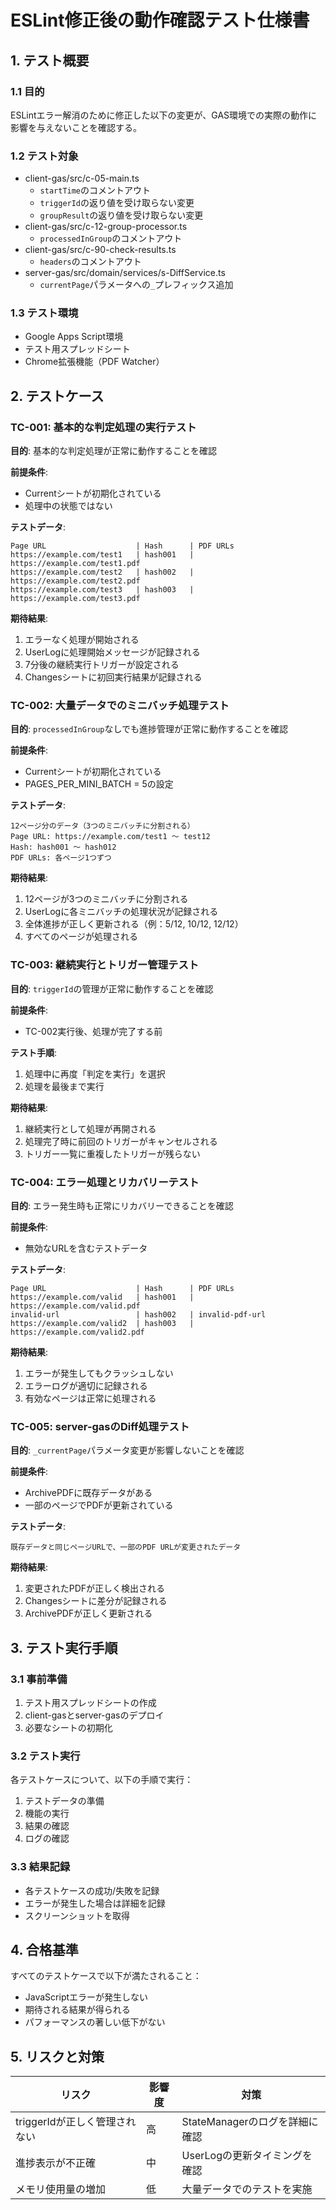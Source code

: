 # ESLint修正後の動作確認テスト仕様書

## 1. テスト概要

### 1.1 目的
ESLintエラー解消のために修正した以下の変更が、GAS環境での実際の動作に影響を与えないことを確認する。

### 1.2 テスト対象
- client-gas/src/c-05-main.ts
  - `startTime`のコメントアウト
  - `triggerId`の返り値を受け取らない変更
  - `groupResult`の返り値を受け取らない変更
- client-gas/src/c-12-group-processor.ts
  - `processedInGroup`のコメントアウト
- client-gas/src/c-90-check-results.ts
  - `headers`のコメントアウト
- server-gas/src/domain/services/s-DiffService.ts
  - `currentPage`パラメータへの`_`プレフィックス追加

### 1.3 テスト環境
- Google Apps Script環境
- テスト用スプレッドシート
- Chrome拡張機能（PDF Watcher）

## 2. テストケース

### TC-001: 基本的な判定処理の実行テスト
**目的**: 基本的な判定処理が正常に動作することを確認

**前提条件**:
- Currentシートが初期化されている
- 処理中の状態ではない

**テストデータ**:
```
Page URL                    | Hash      | PDF URLs
https://example.com/test1   | hash001   | https://example.com/test1.pdf
https://example.com/test2   | hash002   | https://example.com/test2.pdf
https://example.com/test3   | hash003   | https://example.com/test3.pdf
```

**期待結果**:
1. エラーなく処理が開始される
2. UserLogに処理開始メッセージが記録される
3. 7分後の継続実行トリガーが設定される
4. Changesシートに初回実行結果が記録される

### TC-002: 大量データでのミニバッチ処理テスト
**目的**: `processedInGroup`なしでも進捗管理が正常に動作することを確認

**前提条件**:
- Currentシートが初期化されている
- PAGES_PER_MINI_BATCH = 5の設定

**テストデータ**:
```
12ページ分のデータ（3つのミニバッチに分割される）
Page URL: https://example.com/test1 ～ test12
Hash: hash001 ～ hash012
PDF URLs: 各ページ1つずつ
```

**期待結果**:
1. 12ページが3つのミニバッチに分割される
2. UserLogに各ミニバッチの処理状況が記録される
3. 全体進捗が正しく更新される（例：5/12, 10/12, 12/12）
4. すべてのページが処理される

### TC-003: 継続実行とトリガー管理テスト
**目的**: `triggerId`の管理が正常に動作することを確認

**前提条件**:
- TC-002実行後、処理が完了する前

**テスト手順**:
1. 処理中に再度「判定を実行」を選択
2. 処理を最後まで実行

**期待結果**:
1. 継続実行として処理が再開される
2. 処理完了時に前回のトリガーがキャンセルされる
3. トリガー一覧に重複したトリガーが残らない

### TC-004: エラー処理とリカバリーテスト
**目的**: エラー発生時も正常にリカバリーできることを確認

**前提条件**:
- 無効なURLを含むテストデータ

**テストデータ**:
```
Page URL                    | Hash      | PDF URLs
https://example.com/valid   | hash001   | https://example.com/valid.pdf
invalid-url                 | hash002   | invalid-pdf-url
https://example.com/valid2  | hash003   | https://example.com/valid2.pdf
```

**期待結果**:
1. エラーが発生してもクラッシュしない
2. エラーログが適切に記録される
3. 有効なページは正常に処理される

### TC-005: server-gasのDiff処理テスト
**目的**: `_currentPage`パラメータ変更が影響しないことを確認

**前提条件**:
- ArchivePDFに既存データがある
- 一部のページでPDFが更新されている

**テストデータ**:
```
既存データと同じページURLで、一部のPDF URLが変更されたデータ
```

**期待結果**:
1. 変更されたPDFが正しく検出される
2. Changesシートに差分が記録される
3. ArchivePDFが正しく更新される

## 3. テスト実行手順

### 3.1 事前準備
1. テスト用スプレッドシートの作成
2. client-gasとserver-gasのデプロイ
3. 必要なシートの初期化

### 3.2 テスト実行
各テストケースについて、以下の手順で実行：
1. テストデータの準備
2. 機能の実行
3. 結果の確認
4. ログの確認

### 3.3 結果記録
- 各テストケースの成功/失敗を記録
- エラーが発生した場合は詳細を記録
- スクリーンショットを取得

## 4. 合格基準

すべてのテストケースで以下が満たされること：
- JavaScriptエラーが発生しない
- 期待される結果が得られる
- パフォーマンスの著しい低下がない

## 5. リスクと対策

| リスク | 影響度 | 対策 |
|--------|--------|------|
| triggerIdが正しく管理されない | 高 | StateManagerのログを詳細に確認 |
| 進捗表示が不正確 | 中 | UserLogの更新タイミングを確認 |
| メモリ使用量の増加 | 低 | 大量データでのテストを実施 |